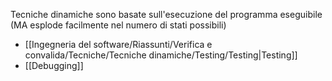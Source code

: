 Tecniche dinamiche sono basate sull'esecuzione del programma eseguibile (MA esplode facilmente nel numero di stati possibili)
- [[Ingegneria del software/Riassunti/Verifica e convalida/Tecniche/Tecniche dinamiche/Testing/Testing|Testing]]
- [[Debugging]]